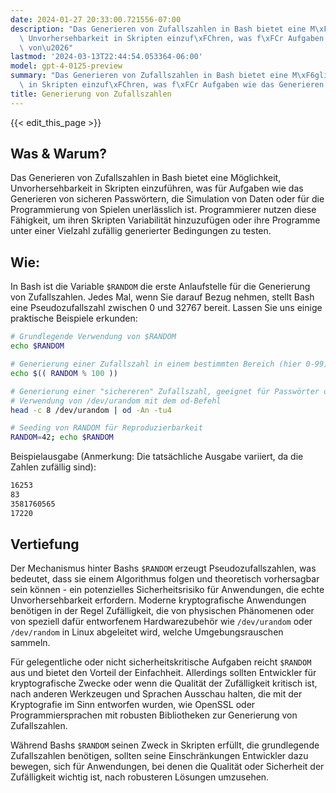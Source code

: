 ```yaml
---
date: 2024-01-27 20:33:00.721556-07:00
description: "Das Generieren von Zufallszahlen in Bash bietet eine M\xF6glichkeit,\
  \ Unvorhersehbarkeit in Skripten einzuf\xFChren, was f\xFCr Aufgaben wie das Generieren\
  \ von\u2026"
lastmod: '2024-03-13T22:44:54.053364-06:00'
model: gpt-4-0125-preview
summary: "Das Generieren von Zufallszahlen in Bash bietet eine M\xF6glichkeit, Unvorhersehbarkeit\
  \ in Skripten einzuf\xFChren, was f\xFCr Aufgaben wie das Generieren von\u2026"
title: Generierung von Zufallszahlen
---
```


{{< edit_this_page >}}

## Was & Warum?
Das Generieren von Zufallszahlen in Bash bietet eine Möglichkeit, Unvorhersehbarkeit in Skripten einzuführen, was für Aufgaben wie das Generieren von sicheren Passwörtern, die Simulation von Daten oder für die Programmierung von Spielen unerlässlich ist. Programmierer nutzen diese Fähigkeit, um ihren Skripten Variabilität hinzuzufügen oder ihre Programme unter einer Vielzahl zufällig generierter Bedingungen zu testen.

## Wie:
In Bash ist die Variable `$RANDOM` die erste Anlaufstelle für die Generierung von Zufallszahlen. Jedes Mal, wenn Sie darauf Bezug nehmen, stellt Bash eine Pseudozufallszahl zwischen 0 und 32767 bereit. Lassen Sie uns einige praktische Beispiele erkunden:

```Bash
# Grundlegende Verwendung von $RANDOM
echo $RANDOM

# Generierung einer Zufallszahl in einem bestimmten Bereich (hier 0-99)
echo $(( RANDOM % 100 ))

# Generierung einer "sichereren" Zufallszahl, geeignet für Passwörter oder Schlüssel
# Verwendung von /dev/urandom mit dem od-Befehl
head -c 8 /dev/urandom | od -An -tu4

# Seeding von RANDOM für Reproduzierbarkeit
RANDOM=42; echo $RANDOM
```

Beispielausgabe (Anmerkung: Die tatsächliche Ausgabe variiert, da die Zahlen zufällig sind):
```Bash
16253
83
3581760565
17220
```

## Vertiefung
Der Mechanismus hinter Bashs `$RANDOM` erzeugt Pseudozufallszahlen, was bedeutet, dass sie einem Algorithmus folgen und theoretisch vorhersagbar sein können - ein potenzielles Sicherheitsrisiko für Anwendungen, die echte Unvorhersehbarkeit erfordern. Moderne kryptografische Anwendungen benötigen in der Regel Zufälligkeit, die von physischen Phänomenen oder von speziell dafür entworfenem Hardwarezubehör wie `/dev/urandom` oder `/dev/random` in Linux abgeleitet wird, welche Umgebungsrauschen sammeln.

Für gelegentliche oder nicht sicherheitskritische Aufgaben reicht `$RANDOM` aus und bietet den Vorteil der Einfachheit. Allerdings sollten Entwickler für kryptografische Zwecke oder wenn die Qualität der Zufälligkeit kritisch ist, nach anderen Werkzeugen und Sprachen Ausschau halten, die mit der Kryptografie im Sinn entworfen wurden, wie OpenSSL oder Programmiersprachen mit robusten Bibliotheken zur Generierung von Zufallszahlen.

Während Bashs `$RANDOM` seinen Zweck in Skripten erfüllt, die grundlegende Zufallszahlen benötigen, sollten seine Einschränkungen Entwickler dazu bewegen, sich für Anwendungen, bei denen die Qualität oder Sicherheit der Zufälligkeit wichtig ist, nach robusteren Lösungen umzusehen.
